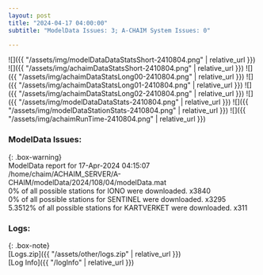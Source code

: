 ```yaml
---
layout: post
title: "2024-04-17 04:00:00"
subtitle: "ModelData Issues: 3; A-CHAIM System Issues: 0"

---
```


![]({{ "/assets/img/modelDataDataStatsShort-2410804.png" | relative_url }})
![]({{ "/assets/img/achaimDataStatsShort-2410804.png" | relative_url }})
![]({{ "/assets/img/achaimDataStatsLong00-2410804.png" | relative_url }})
![]({{ "/assets/img/achaimDataStatsLong01-2410804.png" | relative_url }})
![]({{ "/assets/img/achaimDataStatsLong02-2410804.png" | relative_url }})
![]({{ "/assets/img/modelDataDataStats-2410804.png" | relative_url }})
![]({{ "/assets/img/modelDataStationStats-2410804.png" | relative_url }})
![]({{ "/assets/img/achaimRunTime-2410804.png" | relative_url }})


### ModelData Issues:  
  
{: .box-warning}  
 ModelData report for 17-Apr-2024 04:15:07   
 /home/chaim/ACHAIM_SERVER/A-CHAIM/modelData/2024/108/04/modelData.mat   
 0% of all possible stations for IONO were downloaded. x3840   
 0% of all possible stations for SENTINEL were downloaded. x3295   
 5.3512% of all possible stations for KARTVERKET were downloaded. x311   
  


### Logs:  
  
{: .box-note}  
[Logs.zip]({{ "/assets/other/logs.zip" | relative_url }})  
[Log Info]({{ "/logInfo" | relative_url }})  
